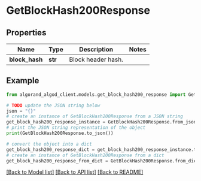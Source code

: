 # GetBlockHash200Response


## Properties

Name | Type | Description | Notes
------------ | ------------- | ------------- | -------------
**block_hash** | **str** | Block header hash. | 

## Example

```python
from algorand_algod_client.models.get_block_hash200_response import GetBlockHash200Response

# TODO update the JSON string below
json = "{}"
# create an instance of GetBlockHash200Response from a JSON string
get_block_hash200_response_instance = GetBlockHash200Response.from_json(json)
# print the JSON string representation of the object
print(GetBlockHash200Response.to_json())

# convert the object into a dict
get_block_hash200_response_dict = get_block_hash200_response_instance.to_dict()
# create an instance of GetBlockHash200Response from a dict
get_block_hash200_response_from_dict = GetBlockHash200Response.from_dict(get_block_hash200_response_dict)
```
[[Back to Model list]](../README.md#documentation-for-models) [[Back to API list]](../README.md#documentation-for-api-endpoints) [[Back to README]](../README.md)


